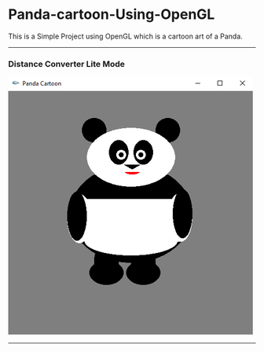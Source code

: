 # Panda-cartoon-Using-OpenGL
This is a Simple Project using OpenGL which is a cartoon art of a Panda.

---
### Distance Converter Lite Mode

![DC-Page](https://github.com/TaneemKazi/Panda-cartoon-Using-OpenGL/blob/main/Screenshot/Panda.PNG)

---
